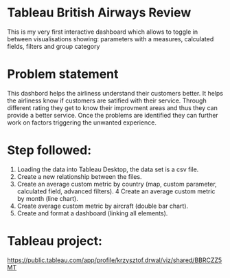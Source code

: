 # Tableau British Airways Review 

This is my very first  interactive dashboard which allows to toggle in between visualisations showing: parameters with a measures, calculated fields, filters and group category 


# Problem statement 

This dashbord helps the airliness understand their customers better. It helps the airliness know if customers are satified with their service. Through different rating they get to know their improvment areas and thus they can provide a better service. Once the problems are identified they can further work on factors triggering the unwanted experience. 


# Step followed:
1. Loading the data into Tableau Desktop, the data set is a csv file. 
2. Create a new relationship between the files. 
3. Create an average custom metric by country (map, custom parameter, calculated field, advanced filters).
4  Create an average custom metric by month (line chart).
5. Create average custom metric by aircraft (double bar chart).
6. Create and format a dashboard (linking all elements).

# Tableau project: 
https://public.tableau.com/app/profile/krzysztof.drwal/viz/shared/BBRCZZ5MT


